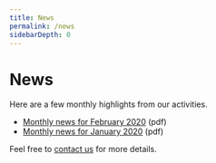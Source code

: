 ```yaml
---
title: News
permalink: /news
sidebarDepth: 0
---
```


# News

Here are a few monthly highlights from our activities.

- [Monthly news for February 2020](https://assets.hdc.ntnu.no/assets/news/hunt-cloud-monthly-news-2020-02.pdf) (pdf)
- [Monthly news for January 2020](https://assets.hdc.ntnu.no/assets/news/hunt-cloud-monthly-news-2020-01.pdf) (pdf)

Feel free to [contact us](/contact) for more details.

